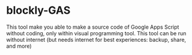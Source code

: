 # blockly-GAS
This tool make you able to make a source code of Google Apps Script without coding, only within visual programming tool.
This tool can be run without internet (but needs internet for best experiences: backup, share, and more)

